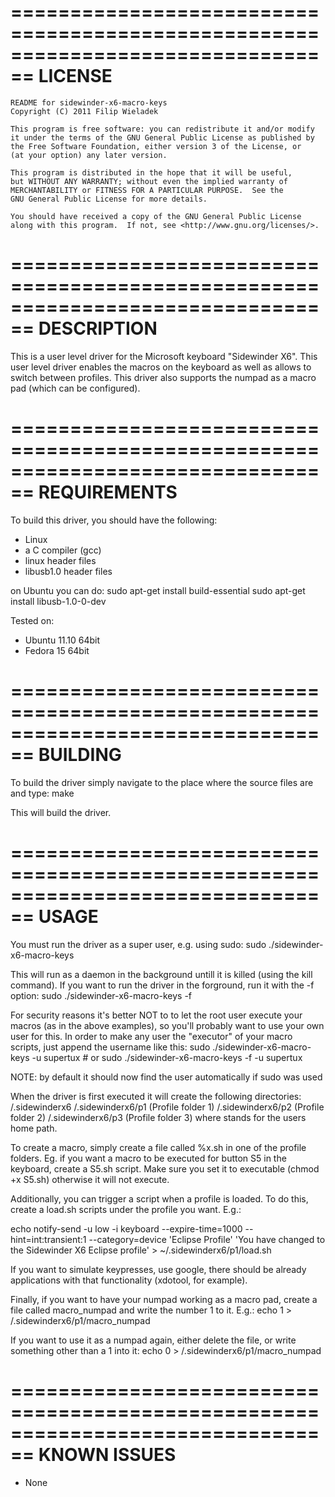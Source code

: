 ================================================================================
LICENSE
================================================================================

    README for sidewinder-x6-macro-keys
    Copyright (C) 2011 Filip Wieladek

    This program is free software: you can redistribute it and/or modify
    it under the terms of the GNU General Public License as published by
    the Free Software Foundation, either version 3 of the License, or
    (at your option) any later version.

    This program is distributed in the hope that it will be useful,
    but WITHOUT ANY WARRANTY; without even the implied warranty of
    MERCHANTABILITY or FITNESS FOR A PARTICULAR PURPOSE.  See the
    GNU General Public License for more details.

    You should have received a copy of the GNU General Public License
    along with this program.  If not, see <http://www.gnu.org/licenses/>.

================================================================================
DESCRIPTION
================================================================================

This is a user level driver for the Microsoft keyboard "Sidewinder X6". This user level driver enables the macros on the keyboard as well as allows to switch between profiles. This driver also supports the numpad as a macro pad (which can be configured).

================================================================================
REQUIREMENTS
================================================================================

To build this driver, you should have the following:
  * Linux
  * a C compiler (gcc)
  * linux header files
  * libusb1.0 header files

on Ubuntu you can do:
 sudo apt-get install build-essential
 sudo apt-get install libusb-1.0-0-dev

Tested on:
 * Ubuntu 11.10 64bit 
 * Fedora 15 64bit

================================================================================
BUILDING
================================================================================

To build the driver simply navigate to the place where the source files are and type:
	make

This will build the driver.

================================================================================
USAGE
================================================================================
You must run the driver as a super user, e.g. using sudo:
    sudo ./sidewinder-x6-macro-keys

This will run as a daemon in the background untill it is killed (using the kill command). If you want to run the driver in the forground, run it with the -f option:
    sudo ./sidewinder-x6-macro-keys -f
    
For security reasons it's better NOT to to let the root user execute your macros (as in the above examples), so you'll probably want to use your own user for this.
In order to make any user the "executor" of your macro scripts, just append the username like this:
    sudo ./sidewinder-x6-macro-keys -u supertux
    # or
    sudo ./sidewinder-x6-macro-keys -f -u supertux

NOTE: by default it should now find the user automatically if sudo was used

When the driver is first executed it will create the following directories:
    <HOME>/.sidewinderx6
    <HOME>/.sidewinderx6/p1 (Profile folder 1)
    <HOME>/.sidewinderx6/p2 (Profile folder 2)
    <HOME>/.sidewinderx6/p3 (Profile folder 3)
where <HOME> stands for the users home path. 

To create a macro, simply create a file called %x.sh in one of the profile folders. Eg. if you want a macro to be executed for button S5 in the keyboard, create a S5.sh script. Make sure you set it to executable (chmod +x S5.sh) otherwise it will not execute.

Additionally, you can trigger a script when a profile is loaded. To do this, create a load.sh scripts under the profile you want. E.g.:

echo notify-send -u low -i keyboard --expire-time=1000 --hint=int:transient:1 --category=device \'Eclipse Profile\' \'You have changed to the Sidewinder X6 Eclipse profile\' > ~/.sidewinderx6/p1/load.sh 


If you want to simulate keypresses, use google, there should be already applications with that functionality (xdotool, for example).

Finally, if you want to have your numpad working as a macro pad, create a file called macro_numpad and write the number 1 to it. E.g.:
	echo 1 > <HOME>/.sidewinderx6/p1/macro_numpad

If you want to use it as a numpad again, either delete the file, or write something other than a 1 into it:
	echo 0 > <HOME>/.sidewinderx6/p1/macro_numpad


================================================================================
KNOWN ISSUES
================================================================================

 * None
